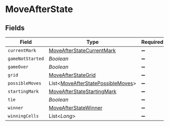 # MoveAfterState


## Fields

| Field                                                                                   | Type                                                                                    | Required                                                                                | Description                                                                             |
| --------------------------------------------------------------------------------------- | --------------------------------------------------------------------------------------- | --------------------------------------------------------------------------------------- | --------------------------------------------------------------------------------------- |
| `currentMark`                                                                           | [MoveAfterStateCurrentMark](../../models/shared/MoveAfterStateCurrentMark.md)           | :heavy_minus_sign:                                                                      | N/A                                                                                     |
| `gameNotStarted`                                                                        | *Boolean*                                                                               | :heavy_minus_sign:                                                                      | N/A                                                                                     |
| `gameOver`                                                                              | *Boolean*                                                                               | :heavy_minus_sign:                                                                      | N/A                                                                                     |
| `grid`                                                                                  | [MoveAfterStateGrid](../../models/shared/MoveAfterStateGrid.md)                         | :heavy_minus_sign:                                                                      | N/A                                                                                     |
| `possibleMoves`                                                                         | List<[MoveAfterStatePossibleMoves](../../models/shared/MoveAfterStatePossibleMoves.md)> | :heavy_minus_sign:                                                                      | N/A                                                                                     |
| `startingMark`                                                                          | [MoveAfterStateStartingMark](../../models/shared/MoveAfterStateStartingMark.md)         | :heavy_minus_sign:                                                                      | N/A                                                                                     |
| `tie`                                                                                   | *Boolean*                                                                               | :heavy_minus_sign:                                                                      | N/A                                                                                     |
| `winner`                                                                                | [MoveAfterStateWinner](../../models/shared/MoveAfterStateWinner.md)                     | :heavy_minus_sign:                                                                      | N/A                                                                                     |
| `winningCells`                                                                          | List<*Long*>                                                                            | :heavy_minus_sign:                                                                      | N/A                                                                                     |